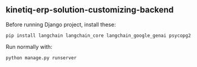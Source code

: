 ## kinetiq-erp-solution-customizing-backend


Before running Django project, install these:
```
pip install langchain langchain_core langchain_google_genai psycopg2
```

Run normally with: 
```
python manage.py runserver
```

